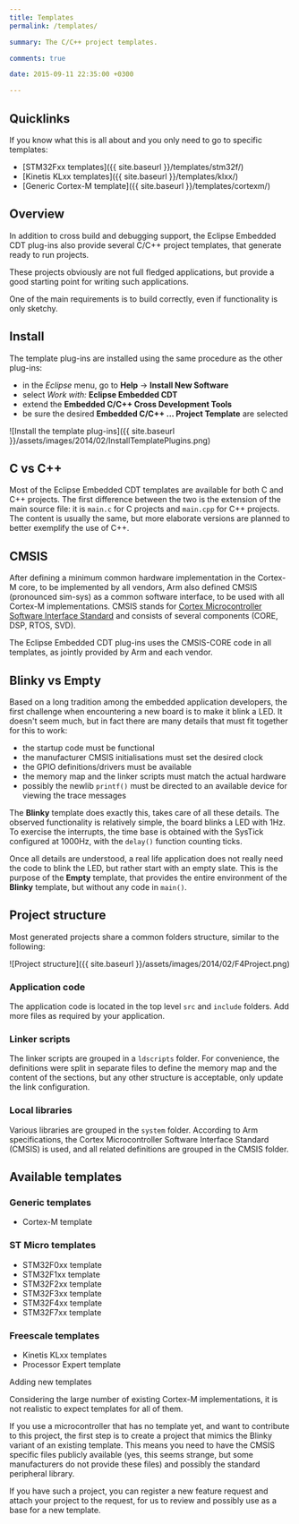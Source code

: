 ```yaml
---
title: Templates
permalink: /templates/

summary: The C/C++ project templates.

comments: true

date: 2015-09-11 22:35:00 +0300

---
```


## Quicklinks

If you know what this is all about and you only need to go to specific
templates:

- [STM32Fxx templates]({{ site.baseurl }}/templates/stm32f/)
- [Kinetis KLxx templates]({{ site.baseurl }}/templates/klxx/)
- [Generic Cortex-M template]({{ site.baseurl }}/templates/cortexm/)

## Overview

In addition to cross build and debugging support, the Eclipse Embedded
CDT plug-ins also provide several C/C++ project templates, that generate
ready to run projects.

These projects obviously are not full fledged applications, but provide a
good starting point for writing such applications.

One of the main requirements is to build correctly, even if functionality
is only sketchy.

## Install

The template plug-ins are installed using the same procedure as the other plug-ins:

- in the _Eclipse_ menu, go to **Help** → **Install New Software**
- select *Work with:* **Eclipse Embedded CDT**
- extend the **Embedded C/C++ Cross Development Tools**
- be sure the desired **Embedded C/C++ ... Project Template** are selected

![Install the template plug-ins]({{ site.baseurl }}/assets/images/2014/02/InstallTemplatePlugins.png)

## C vs C++

Most of the Eclipse Embedded CDT templates are available for both C and
C++ projects. The first difference between the two is the extension of
the main source file: it is `main.c` for C projects and `main.cpp` for
C++ projects. The content is usually the same, but more elaborate versions
are planned to better exemplify the use of C++.

## CMSIS

After defining a minimum common hardware implementation in the Cortex-M core,
to be implemented by all vendors, Arm also defined CMSIS (pronounced sim-sys)
as a common software interface, to be used with all Cortex-M implementations.
CMSIS stands for
[Cortex Microcontroller Software Interface Standard](http://www.arm.com/products/processors/cortex-m/cortex-microcontroller-software-interface-standard.php)
and consists of several components (CORE, DSP, RTOS, SVD).

The Eclipse Embedded CDT plug-ins uses the CMSIS-CORE code in all templates,
as jointly provided by Arm and each vendor.

## Blinky vs Empty

Based on a long tradition among the embedded application developers, the
first challenge when encountering a new board is to make it blink a LED.
It doesn't seem much, but in fact there are many details that must fit
together for this to work:

- the startup code must be functional
- the manufacturer CMSIS initialisations must set the desired clock
- the GPIO definitions/drivers must be available
- the memory map and the linker scripts must match the actual hardware
- possibly the newlib `printf()` must be directed to an available device for
viewing the trace messages

The **Blinky** template does exactly this, takes care of all these details.
The observed functionality is relatively simple, the board blinks a LED with
1Hz. To exercise the interrupts, the time base is obtained with the SysTick
configured at 1000Hz, with the `delay()` function counting ticks.

Once all details are understood, a real life application does not really need
the code to blink the LED, but rather start with an empty slate. This is
the purpose of the **Empty** template, that provides the entire environment
of the **Blinky** template, but without any code in `main()`.

## Project structure

Most generated projects share a common folders structure, similar to the following:

![Project structure]({{ site.baseurl }}/assets/images/2014/02/F4Project.png)

### Application code

The application code is located in the top level `src` and `include` folders.
Add more files as required by your application.

### Linker scripts

The linker scripts are grouped in a `ldscripts` folder. For convenience,
the definitions were split in separate files to define the memory map and
the content of the sections, but any other structure is acceptable, only
update the link configuration.

### Local libraries

Various libraries are grouped in the `system` folder. According to Arm
specifications, the Cortex Microcontroller Software Interface Standard
(CMSIS) is used, and all related definitions are grouped in the CMSIS folder.

## Available templates

### Generic templates

- Cortex-M template

### ST Micro templates

- STM32F0xx template
- STM32F1xx template
- STM32F2xx template
- STM32F3xx template
- STM32F4xx template
- STM32F7xx template

### Freescale templates

- Kinetis KLxx templates
- Processor Expert template

Adding new templates

Considering the large number of existing Cortex-M implementations, it is
not realistic to expect templates for all of them.

If you use a microcontroller that has no template yet, and want to
contribute to this project, the first step is to create a project that
mimics the Blinky variant of an existing template. This means you need
to have the CMSIS specific files publicly available (yes, this seems
strange, but some manufacturers do not provide these files) and possibly
the standard peripheral library.

If you have such a project, you can register a new feature request and
attach your project to the request, for us to review and possibly use
as a base for a new template.
